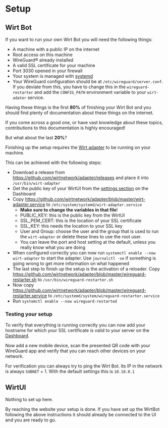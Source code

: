 # Setup

## Wirt Bot

If you want to run your own Wirt Bot you will need the following things:

- A machine with a public IP on the internet
- Root access on this machine
- WireGuard® already installed
- A valid SSL certificate for your machine
- Port 3030 opened in your firewall
- Your system is managed with [systemd](https://en.wikipedia.org/wiki/Systemd)
- Your WireGuard configuration should be at `/etc/wireguard/server.conf`. If you deviate from this, you have to change this in the `wireguard-restarter` and add the `CONFIG_PATH` environment variable to your `wirt-adater` service.

Having these things is the first **80%** of finishing your Wirt Bot and you should find plenty of documentation about these things on the internet.

If you come across a good one, or have vast knowledge about these topics, contributions to this documentation is highly encouraged!

But what about the last **20%**?

Finishing up the setup requires the [Wirt adapter](https://github.com/wirtnetwork/adapter/) to be running on your machine.

This can be achieved with the following steps:

- Download a release from https://github.com/wirtnetwork/adapter/releases and place it into `/usr/bin/wirt-adapter`
- Get the public key of your WirtUI from the [settings section](https://wirt.network/dashboard) on the Dashboard
- Copy https://github.com/wirtnetwork/adapter/blob/master/wirt-adapter.service to `/etc/system/systemd/wirt-adapter.service`
  - **Make sure to change the variables in that file**!
  - PUBLIC_KEY: this is the public key from the WirtUI
  - SSL_PEM_CERT: this is the location of your SSL certificate
  - SSL_KEY: this needs the location to your SSL key
  - User and Group: choose the user and the group that is used to run the `wirt-adapter` or delete these lines to use the root user.
  - You can leave the port and host setting at the default, unless you really know what you are doing
- When configured correctly you can now run `systemctl enable --now wirt-adapter` to start the adapter. Use `journalctl -xe` if something is going wrong to get more information on what happened
- The last step to finish up the setup is the activation of a reloader. Copy https://github.com/wirtnetwork/adapter/blob/master/wireguard-restarter.sh to `/usr/bin/wireguard-restarter.sh`
- Now copy https://github.com/wirtnetwork/adapter/blob/master/wireguard-restarter.service to `/etc/systemd/system/wireguard-restarter.service`
- Run `systemctl enable --now wireguard-restarted`

### Testing your setup

To verify that everything is running correctly you can now add your hostname for which your SSL certificate is valid to your server on the [Dashboard](https://wirt.network/dashboard).

Now add a new mobile device, scan the presented QR code with your WireGuard app and verify that you can reach other devices on your network.

For verification you can always try to ping the Wirt Bot. Its IP in the network is always `SUBNET` + 1. With the default settings this is `10.10.0.1`

## WirtUI

Nothing to set up here.

By reaching the website your setup is done. If you have set up the WirtBot following the above instructions it should already be connected to the UI and you are ready to go.
